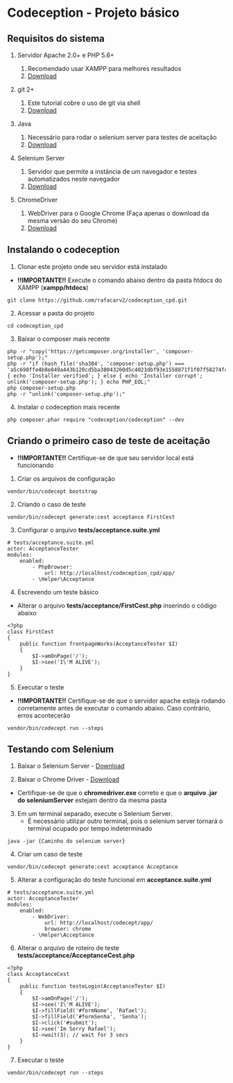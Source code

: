 # Codeception - Projeto básico


## Requisitos do sistema
1. Servidor Apache 2.0+ e PHP 5.6+
    1.   Recomendado usar XAMPP para melhores resultados
    1.   [Download](https://www.apachefriends.org/pt_br/index.html/)

1. git 2+
    1.   Este tutorial cobre o uso de git via shell
    1.   [Download](https://git-scm.com/)

1. Java 
    1. Necessário para rodar o selenium server para testes de aceitação
    1. [Download](https://www.java.com/pt_BR/download/)

1. Selenium Server
    1. Servidor que permite a instância de um navegador e testes automatizados neste navegador
    1. [Download](https://www.seleniumhq.org/download/)
    

1.  ChromeDriver
    1. WebDriver para o Google Chrome (Faça apenas o download da mesma versão do seu Chrome)
    1. [Download](https://chromedriver.chromium.org/downloads)
    
     
## Instalando o codeception
1. Clonar este projeto onde seu servidor está instalado

-   **!!IMPORTANTE!!** Execute o comando abaixo dentro da pasta htdocs do XAMPP (**xampp/htdocs**)
```
git clone https://github.com/rafacarv2/codeception_cpd.git
```
2. Acessar a pasta do projeto
```
cd codeception_cpd
```
3. Baixar o composer mais recente
```
php -r "copy('https://getcomposer.org/installer', 'composer-setup.php');"
php -r "if (hash_file('sha384', 'composer-setup.php') === 'a5c698ffe4b8e849a443b120cd5ba38043260d5c4023dbf93e1558871f1f07f58274fc6f4c93bcfd858c6bd0775cd8d1') { echo 'Installer verified'; } else { echo 'Installer corrupt'; unlink('composer-setup.php'); } echo PHP_EOL;"
php composer-setup.php
php -r "unlink('composer-setup.php');"
```
4. Instalar o codeception mais recente
```
php composer.phar require "codeception/codeception" --dev
```

## Criando o primeiro caso de teste de aceitação
* **!!IMPORTANTE!!** Certifique-se de que seu servidor local está funcionando
1. Criar os arquivos de configuração 
```
vendor/bin/codecept bootstrap
```
2. Criando o caso de teste
```
vendor/bin/codecept generate:cest acceptance FirstCest
```
3. Configurar o arquivo  **tests/acceptance.suite.yml**

```
# tests/acceptance.suite.yml
actor: AcceptanceTester
modules:
    enabled:
        - PhpBrowser:
            url: http://localhost/codeception_cpd/app/
        - \Helper\Acceptance
```
4. Escrevendo um teste básico 
* Alterar o arquivo **tests/acceptance/FirstCest.php** inserindo o código abaixo
```
<?php
class FirstCest 
{
    public function frontpageWorks(AcceptanceTester $I)
    {
        $I->amOnPage('/');
        $I->see('I\'M ALIVE');  
    }
}

```
5. Executar o teste
-   **!!IMPORTANTE!!** Certifique-se de que o servidor apache esteja rodando corretamente antes de executar o comando abaixo. Caso contrário, erros acontecerão
```
vendor/bin/codecept run --steps
```
## Testando com Selenium

1. Baixar o Selenium Server - [Download](https://www.seleniumhq.org/download/)

2. Baixar o Chrome Driver - [Download](https://chromedriver.chromium.org/downloads)

*   Certifique-se de que o **chromedriver.exe** correto e que o **arquivo .jar do seleniumServer** estejam dentro da mesma pasta

3. Em um terminal separado, execute o Selenium Server.
    * É necessário utilizar outro terminal, pois o selenium server tornará o terminal ocupado por tempo indeterminado
```
java -jar {Caminho do selenium server}
```
4. Criar um caso de teste
```
vendor/bin/codecept generate:cest acceptance Acceptance
```

5. Alterar a configuração do teste funcional em **acceptance.suite.yml**
```
# tests/acceptance.suite.yml
actor: AcceptanceTester
modules:
    enabled:
        - WebDriver:
            url: http://localhost/codecept/app/
            browser: chrome
        - \Helper\Acceptance
```

6. Alterar o arquivo de roteiro de teste **tests/acceptance/AcceptanceCest.php**
```
<?php 
class AcceptanceCest
{
    public function testeLogin(AcceptanceTester $I)
    {
        $I->amOnPage('/');
        $I->see('I\'M ALIVE');
        $I->fillField('#formNome', 'Rafael');
        $I->fillField('#formSenha', 'Senha');
        $I->click('#submit');
        $I->see('Im Sorry Rafael');
        $I->wait(3); // wait for 3 secs
    }
}

```
7. Executar o teste
```
vendor/bin/codecept run --steps
```
